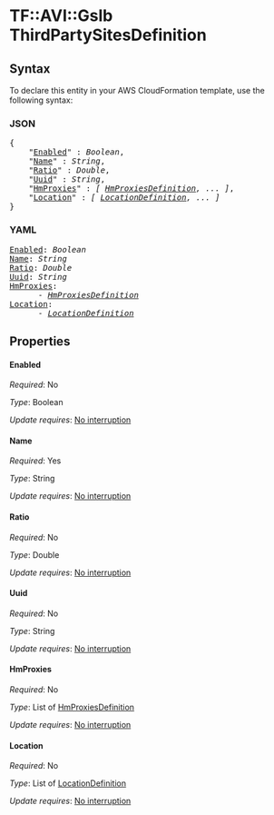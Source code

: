 # TF::AVI::Gslb ThirdPartySitesDefinition

## Syntax

To declare this entity in your AWS CloudFormation template, use the following syntax:

### JSON

<pre>
{
    "<a href="#enabled" title="Enabled">Enabled</a>" : <i>Boolean</i>,
    "<a href="#name" title="Name">Name</a>" : <i>String</i>,
    "<a href="#ratio" title="Ratio">Ratio</a>" : <i>Double</i>,
    "<a href="#uuid" title="Uuid">Uuid</a>" : <i>String</i>,
    "<a href="#hmproxies" title="HmProxies">HmProxies</a>" : <i>[ <a href="hmproxiesdefinition.md">HmProxiesDefinition</a>, ... ]</i>,
    "<a href="#location" title="Location">Location</a>" : <i>[ <a href="locationdefinition.md">LocationDefinition</a>, ... ]</i>
}
</pre>

### YAML

<pre>
<a href="#enabled" title="Enabled">Enabled</a>: <i>Boolean</i>
<a href="#name" title="Name">Name</a>: <i>String</i>
<a href="#ratio" title="Ratio">Ratio</a>: <i>Double</i>
<a href="#uuid" title="Uuid">Uuid</a>: <i>String</i>
<a href="#hmproxies" title="HmProxies">HmProxies</a>: <i>
      - <a href="hmproxiesdefinition.md">HmProxiesDefinition</a></i>
<a href="#location" title="Location">Location</a>: <i>
      - <a href="locationdefinition.md">LocationDefinition</a></i>
</pre>

## Properties

#### Enabled

_Required_: No

_Type_: Boolean

_Update requires_: [No interruption](https://docs.aws.amazon.com/AWSCloudFormation/latest/UserGuide/using-cfn-updating-stacks-update-behaviors.html#update-no-interrupt)

#### Name

_Required_: Yes

_Type_: String

_Update requires_: [No interruption](https://docs.aws.amazon.com/AWSCloudFormation/latest/UserGuide/using-cfn-updating-stacks-update-behaviors.html#update-no-interrupt)

#### Ratio

_Required_: No

_Type_: Double

_Update requires_: [No interruption](https://docs.aws.amazon.com/AWSCloudFormation/latest/UserGuide/using-cfn-updating-stacks-update-behaviors.html#update-no-interrupt)

#### Uuid

_Required_: No

_Type_: String

_Update requires_: [No interruption](https://docs.aws.amazon.com/AWSCloudFormation/latest/UserGuide/using-cfn-updating-stacks-update-behaviors.html#update-no-interrupt)

#### HmProxies

_Required_: No

_Type_: List of <a href="hmproxiesdefinition.md">HmProxiesDefinition</a>

_Update requires_: [No interruption](https://docs.aws.amazon.com/AWSCloudFormation/latest/UserGuide/using-cfn-updating-stacks-update-behaviors.html#update-no-interrupt)

#### Location

_Required_: No

_Type_: List of <a href="locationdefinition.md">LocationDefinition</a>

_Update requires_: [No interruption](https://docs.aws.amazon.com/AWSCloudFormation/latest/UserGuide/using-cfn-updating-stacks-update-behaviors.html#update-no-interrupt)

